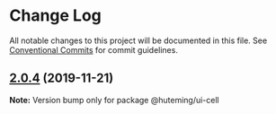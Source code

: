 # Change Log

All notable changes to this project will be documented in this file.
See [Conventional Commits](https://conventionalcommits.org) for commit guidelines.

## [2.0.4](https://github.com/huteming/huteming-ui/compare/@huteming/ui-cell@2.0.3...@huteming/ui-cell@2.0.4) (2019-11-21)

**Note:** Version bump only for package @huteming/ui-cell
